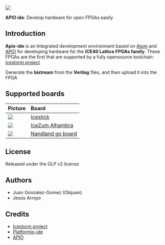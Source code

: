 ![][apio-ide-logo]

**APIO ide**: Develop hardware for open FPGAs easily

## Introduction

**Apio-ide** is an Integrated development environment based on [Atom](https://atom.io/) and [APIO](https://github.com/FPGAwars/apio) for developing hardware for the **ICE40 Lattice FPGAs family**. These FPGAs are the first that are supported by a fully opensource toolchain: [Icestorm project](http://www.clifford.at/icestorm/)

Generate the **bistream** from the **Verilog** files, and then upload it into the FPGA

## Supported boards

| Picture        | Board          |
| :------------- | :------------- |
| ![](https://github.com/FPGAwars/apio-ide/raw/master/doc/icestick-1.png)      | [Icestick](http://www.latticesemi.com/icestick)       |
| ![](https://github.com/FPGAwars/apio-ide/raw/master/doc/icezum-1.png)      | [IceZum Alhambra](https://github.com/FPGAwars/icezum/wiki) |
| ![](https://github.com/FPGAwars/apio-ide/raw/master/doc/nandland-go-board-1.jpg)      | [Nandland go board](https://www.nandland.com/goboard/introduction.html) |

## License

Released under the GLP v2 license

## Authors
* Juan Gonzalez-Gomez (Obijuan)
* Jesús Arroyo

## Credits
* [Icestorm project](http://www.clifford.at/icestorm/)
* [Platformio-ide](http://platformio.org/)
* [APIO](https://github.com/FPGAwars/apio)

[apio-ide-logo]: doc/apio-ide-logo.png
